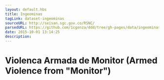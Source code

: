 ```yaml
---
layout: default.hbs
title: Ingeominas
tagLink: dataset-ingeominas
sourceURL: http://seisan.sgc.gov.co/RSNC/
parsedURL: https://github.com/1cgonza/ddd/tree/gh-pages/data/ingeominas
date: 2015-10-01 13:14:25
description:
---
```

# Violenca Armada de Monitor (Armed Violence from "Monitor")
